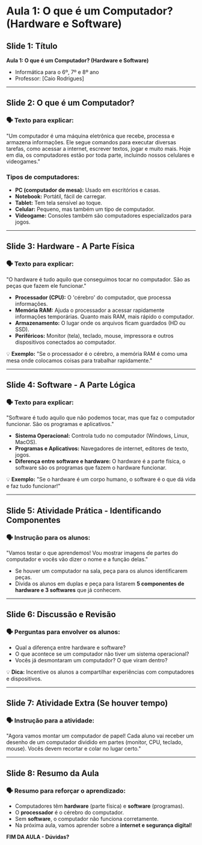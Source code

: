 # Aula 1: O que é um Computador? (Hardware e Software)

## Slide 1: Título
**Aula 1: O que é um Computador? (Hardware e Software)**

- Informática para o 6º, 7º e 8º ano  
- Professor: [Caio Rodrigues]

---

## Slide 2: O que é um Computador?
### 🗣️ Texto para explicar:
"Um computador é uma máquina eletrônica que recebe, processa e armazena informações. Ele segue comandos para executar diversas tarefas, como acessar a internet, escrever textos, jogar e muito mais. Hoje em dia, os computadores estão por toda parte, incluindo nossos celulares e videogames."

### Tipos de computadores:
- **PC (computador de mesa):** Usado em escritórios e casas.
- **Notebook:** Portátil, fácil de carregar.
- **Tablet:** Tem tela sensível ao toque.
- **Celular:** Pequeno, mas também um tipo de computador.
- **Videogame:** Consoles também são computadores especializados para jogos.

---

## Slide 3: Hardware - A Parte Física
### 🗣️ Texto para explicar:
"O hardware é tudo aquilo que conseguimos tocar no computador. São as peças que fazem ele funcionar."

- **Processador (CPU):** O 'cérebro' do computador, que processa informações.
- **Memória RAM:** Ajuda o processador a acessar rapidamente informações temporárias. Quanto mais RAM, mais rápido o computador.
- **Armazenamento:** O lugar onde os arquivos ficam guardados (HD ou SSD).
- **Periféricos:** Monitor (tela), teclado, mouse, impressora e outros dispositivos conectados ao computador.

💡 **Exemplo:** "Se o processador é o cérebro, a memória RAM é como uma mesa onde colocamos coisas para trabalhar rapidamente."

---

## Slide 4: Software - A Parte Lógica
### 🗣️ Texto para explicar:
"Software é tudo aquilo que não podemos tocar, mas que faz o computador funcionar. São os programas e aplicativos."

- **Sistema Operacional:** Controla tudo no computador (Windows, Linux, MacOS).
- **Programas e Aplicativos:** Navegadores de internet, editores de texto, jogos.
- **Diferença entre software e hardware:** O hardware é a parte física, o software são os programas que fazem o hardware funcionar.

💡 **Exemplo:** "Se o hardware é um corpo humano, o software é o que dá vida e faz tudo funcionar!"

---

## Slide 5: Atividade Prática - Identificando Componentes
### 🗣️ Instrução para os alunos:
"Vamos testar o que aprendemos! Vou mostrar imagens de partes do computador e vocês vão dizer o nome e a função delas."

- Se houver um computador na sala, peça para os alunos identificarem peças.
- Divida os alunos em duplas e peça para listarem **5 componentes de hardware e 3 softwares** que já conhecem.

---

## Slide 6: Discussão e Revisão
### 🗣️ Perguntas para envolver os alunos:
- Qual a diferença entre hardware e software?
- O que acontece se um computador não tiver um sistema operacional?
- Vocês já desmontaram um computador? O que viram dentro?

💡 **Dica:** Incentive os alunos a compartilhar experiências com computadores e dispositivos.

---

## Slide 7: Atividade Extra (Se houver tempo)
### 🗣️ Instrução para a atividade:
"Agora vamos montar um computador de papel! Cada aluno vai receber um desenho de um computador dividido em partes (monitor, CPU, teclado, mouse). Vocês devem recortar e colar no lugar certo."

---

## Slide 8: Resumo da Aula
### 🗣️ Resumo para reforçar o aprendizado:
- Computadores têm **hardware** (parte física) e **software** (programas).
- O **processador** é o cérebro do computador.
- Sem **software**, o computador não funciona corretamente.
- Na próxima aula, vamos aprender sobre a **internet e segurança digital**!

**FIM DA AULA - Dúvidas?**


